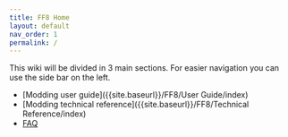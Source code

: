 ```yaml
---
title: FF8 Home
layout: default
nav_order: 1
permalink: /
---
```



This wiki will be divided in 3 main sections. For easier navigation you can use the side bar on the left.

- [Modding user guide]({{site.baseurl}}/FF8/User Guide/index)
- [Modding technical reference]({{site.baseurl}}/FF8/Technical Reference/index)
- [FAQ]({{site.baseurl}}/FF8/faq)
